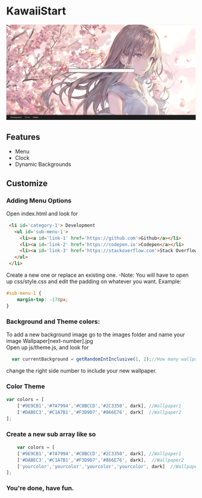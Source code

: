 # KawaiiStart

<img src='images/preview.png'>

Features
-------------------------------
  <ul>
    <li>Menu</li>
    <li>Clock</li>
    <li>Dynamic Backgrounds</li>
  </ul>
  
Customize
-------------------------------
### Adding Menu Options

Open index.html and look for <br>
``` html
 <li id='category-1'> Development
   <ul id='sub-menu-1'>
     <li><a id='link-1' href='https://github.com'>Github</a></li>
     <li><a id='link-2' href='https://codepen.io'>Codepen</a></li>
     <li><a id='link-3' href='https://stackoverflow.com'>Stack Overflow</a></li>
   </ul>
 </li>
```
Create a new one or replace an existing one.
-Note: You will have to open up css/style.css and edit the padding 
        on whatever you want. Example:
``` css
#sub-menu-1 {
    margin-top: -178px;
}
```

### Background and Theme colors: 

To add a new background image go to the images folder and name your image Wallpaper[next-number].jpg <br>
Open up js/theme.js, and look for 
``` javascript
  var currentBackground = getRandomIntInclusive(1, 2);//How many wallpapers on the right
```
change the right side number to include your new wallpaper.
### Color Theme
``` javascript
var colors = [
    ['#9E9CB1','#7A7994','#C0BCCD','#2C3350', dark], //Wallpaper1
    ['#DABEC3','#C1A7B1','#F3D9D7','#866E76', dark]  //Wallpaper2
]; 
```    
### Create a new sub array like so
``` javascript
    var colors = [
    ['#9E9CB1','#7A7994','#C0BCCD','#2C3350', dark], //Wallpaper1
    ['#DABEC3','#C1A7B1','#F3D9D7','#866E76', dark],  //Wallpaper2
    ['yourcolor','yourcolor','yourcolor','yourcolor', dark]  //Wallpaper3
];
```    

### You're done, have fun.
